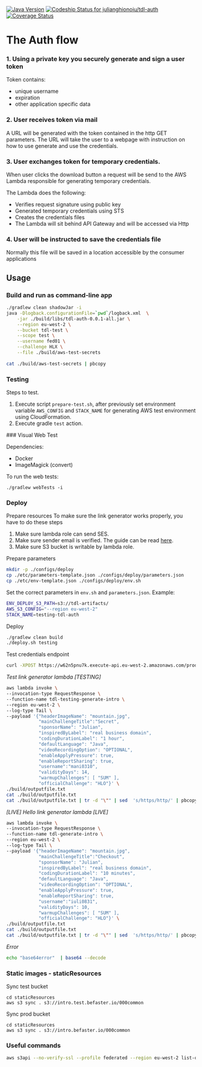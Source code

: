 [![Java Version](http://img.shields.io/badge/Java-1.8-blue.svg)](http://www.oracle.com/technetwork/java/javase/downloads/jdk8-downloads-2133151.html)
[![Codeship Status for julianghionoiu/tdl-auth](https://img.shields.io/codeship/b4770d30-2797-0135-63f7-5ee2fc56bc0c/master.svg)](https://codeship.com/projects/222984)
[![Coverage Status](https://coveralls.io/repos/github/julianghionoiu/tdl-auth/badge.svg?branch=master)](https://coveralls.io/github/julianghionoiu/tdl-auth?branch=master)

# The Auth flow

### 1. Using a private key you securely generate and sign a user token

Token contains:
- unique username
- expiration
- other application specific data
    
### 2. User receives token via mail
 
A URL will be generated with the token contained in the http GET parameters.
The URL will take the user to a webpage with instruction on how to use generate and use the credentials.

### 3. User exchanges token for temporary credentials.

When user clicks the download button a request will be send to the AWS Lambda responsible for generating temporary credentials.

The Lambda does the following:
  - Verifies request signature using public key
  - Generated temporary credentials using STS
  - Creates the credentials files
  - The Lambda will sit behind API Gateway and will be accessed via Http
  
### 4. User will be instructed to save the credentials file

Normally this file will be saved in a location accessible by the consumer applications

## Usage

### Build and run as command-line app
```bash
./gradlew clean shadowJar -i
java -Dlogback.configurationFile=`pwd`/logback.xml  \
    -jar ./build/libs/tdl-auth-0.0.1-all.jar \
    --region eu-west-2 \
    --bucket tdl-test \
    --scope test \
    --username fed01 \
    --challenge HLX \
    --file ./build/aws-test-secrets
    
cat ./build/aws-test-secrets | pbcopy
```

### Testing

Steps to test.
1. Execute script `prepare-test.sh`, after previously set environment variable `AWS_CONFIG` and `STACK_NAME` for generating AWS test environment using CloudFormation.
2. Execute gradle `test` action.

### Visual Web Test

Dependencies:
- Docker
- ImageMagick (convert)

To run the web tests:
```
./gradlew webTests -i
```

### Deploy

Prepare resources
To make sure the link generator works properly, you have to do these steps
1. Make sure lambda role can send SES.
2. Make sure sender email is verified. The guide can be read [here](http://docs.aws.amazon.com/ses/latest/DeveloperGuide/verify-email-addresses.html).
3. Make sure S3 bucket is writable by lambda role.

Prepare parameters
```bash
mkdir -p ./configs/deploy
cp ./etc/parameters-template.json ./configs/deploy/parameters.json
cp ./etc/env-template.json ./configs/deploy/env.sh
```

Set the correct parameters in `env.sh` and `parameters.json`. Example:
```bash
ENV_DEPLOY_S3_PATH=s3://tdl-artifacts/ 
AWS_S3_CONFIG="--region eu-west-2" 
STACK_NAME=testing-tdl-auth 
```

Deploy
```bash
./gradlew clean build
./deploy.sh testing
```

Test credentials endpoint
```bash
curl -XPOST https://w62n5pnu7k.execute-api.eu-west-2.amazonaws.com/production/verify --data '{"username": "X", "token":"SGVsbG8gV29ybGQh"}'
```

*Test link generator lambda [TESTING]*
```bash
aws lambda invoke \
--invocation-type RequestResponse \
--function-name tdl-testing-generate-intro \
--region eu-west-2 \
--log-type Tail \
--payload '{"headerImageName": "mountain.jpg",
            "mainChallengeTitle":"Secret",
            "sponsorName": "Julian",
            "inspiredByLabel": "real business domain",
            "codingDurationLabel": "1 hour",
            "defaultLanguage": "Java",
            "videoRecordingOption": "OPTIONAL",
            "enableApplyPressure": true,
            "enableReportSharing": true,
            "username":"mani0310",
            "validityDays": 14, 
            "warmupChallenges": [ "SUM" ],
            "officialChallenge": "HLO"}' \
./build/outputfile.txt 
cat ./build/outputfile.txt
cat ./build/outputfile.txt | tr -d "\"" | sed  's/https/http/' | pbcopy
```

*[LIVE] Hello link generator lambda [LIVE]*
```bash
aws lambda invoke \
--invocation-type RequestResponse \
--function-name tdl-generate-intro \
--region eu-west-2 \
--log-type Tail \
--payload '{"headerImageName": "mountain.jpg",
            "mainChallengeTitle":"Checkout",
            "sponsorName": "Julian",
            "inspiredByLabel": "real business domain",
            "codingDurationLabel": "10 minutes",
            "defaultLanguage": "Java",
            "videoRecordingOption": "OPTIONAL",
            "enableApplyPressure": true,
            "enableReportSharing": true,
            "username":"iuli0831",
            "validityDays": 10,
            "warmupChallenges": [ "SUM" ],
            "officialChallenge": "HLO"}' \
./build/outputfile.txt
cat ./build/outputfile.txt
cat ./build/outputfile.txt | tr -d "\"" | sed  's/https/http/' | pbcopy
```


*Error*
```bash
echo "base64error"  | base64 --decode
```

### Static images - staticResources

Sync test bucket
```
cd staticResources
aws s3 sync . s3://intro.test.befaster.io/000common
```

Sync prod bucket
```
cd staticResources
aws s3 sync . s3://intro.befaster.io/000common
```

### Useful commands


```bash
aws s3api --no-verify-ssl --profile federated --region eu-west-2 list-objects --bucket tdl-test  --prefix tdl-test-fed01
```